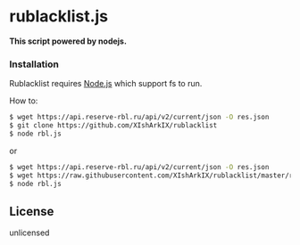 # rublacklist.js

**This script powered by nodejs.**

### Installation

Rublacklist requires [Node.js](https://nodejs.org/)  which support fs to run.

How to:

```bash
$ wget https://api.reserve-rbl.ru/api/v2/current/json -O res.json
$ git clone https://github.com/XIshArkIX/rublacklist
$ node rbl.js
```
or
```bash
$ wget https://api.reserve-rbl.ru/api/v2/current/json -O res.json
$ wget https://raw.githubusercontent.com/XIshArkIX/rublacklist/master/rbl.js
$ node rbl.js
```

License
----

unlicensed
